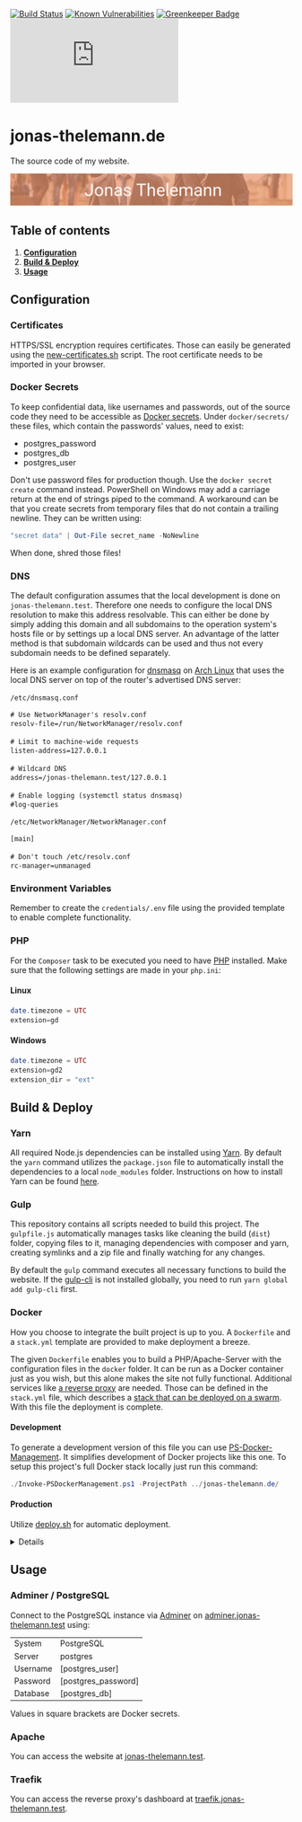 [![Build Status](https://travis-ci.org/Dargmuesli/jonas-thelemann.de.svg?branch=master)](https://travis-ci.org/Dargmuesli/jonas-thelemann.de)
[![Known Vulnerabilities](https://snyk.io/test/github/dargmuesli/jonas-thelemann.de/badge.svg)](https://snyk.io/test/github/dargmuesli/jonas-thelemann.de)
[![Greenkeeper Badge](https://badges.greenkeeper.io/Dargmuesli/jonas-thelemann.de.svg)](https://greenkeeper.io/)
[![Website Uptime Monitoring](https://app.statuscake.com/button/index.php?Track=BkiZnQ1xpj&Days=1000&Design=3)](https://www.statuscake.com)

# jonas-thelemann.de

The source code of my website.

![Welcome](images/welcome.jpg "Welcome to my website")

## Table of contents
1. **[Configuration](#Configuration)**
1. **[Build & Deploy](#Build-Deploy)**
1. **[Usage](#Usage)**

<a name="Configuration"></a>

## Configuration

### Certificates
HTTPS/SSL encryption requires certificates. Those can easily be generated using the [new-certificates.sh](https://gist.github.com/Dargmuesli/538a2c382c009f4620803679c8172c9d) script. The root certificate needs to be imported in your browser.

### Docker Secrets
To keep confidential data, like usernames and passwords, out of the source code they need to be accessible as [Docker secrets](https://docs.docker.com/engine/swarm/secrets/). Under `docker/secrets/` these files, which contain the passwords' values, need to exist:
- postgres_password
- postgres_db
- postgres_user

Don't use password files for production though. Use the `docker secret create` command instead. PowerShell on Windows may add a carriage return at the end of strings piped to the command. A workaround can be that you create secrets from temporary files that do not contain a trailing newline. They can be written using:

```PowerShell
"secret data" | Out-File secret_name -NoNewline
```

When done, shred those files!

### DNS
The default configuration assumes that the local development is done on `jonas-thelemann.test`. Therefore one needs to configure the local DNS resolution to make this address resolvable. This can either be done by simply adding this domain and all subdomains to the operation system's hosts file or by settings up a local DNS server. An advantage of the latter method is that subdomain wildcards can be used and thus not every subdomain needs to be defined separately.

Here is an example configuration for [dnsmasq](https://en.wikipedia.org/wiki/Dnsmasq) on [Arch Linux](https://www.archlinux.org/) that uses the local DNS server on top of the router's advertised DNS server:

`/etc/dnsmasq.conf`
```Conf
# Use NetworkManager's resolv.conf
resolv-file=/run/NetworkManager/resolv.conf

# Limit to machine-wide requests
listen-address=127.0.0.1

# Wildcard DNS
address=/jonas-thelemann.test/127.0.0.1

# Enable logging (systemctl status dnsmasq)
#log-queries
```

`/etc/NetworkManager/NetworkManager.conf`
```Conf
[main]

# Don't touch /etc/resolv.conf
rc-manager=unmanaged
```

### Environment Variables
Remember to create the `credentials/.env` file using the provided template to enable complete functionality.

### PHP
For the `Composer` task to be executed you need to have [PHP](https://php.net/) installed. Make sure that the following settings are made in your `php.ini`:

#### Linux

```PHP
date.timezone = UTC
extension=gd
```

#### Windows

```PHP
date.timezone = UTC
extension=gd2
extension_dir = "ext"
```

<a name="Build-Deploy"></a>

## Build & Deploy

### Yarn

All required Node.js dependencies can be installed using [Yarn](https://yarnpkg.com/). By default the `yarn` command utilizes the `package.json` file to automatically install the dependencies to a local `node_modules` folder. Instructions on how to install Yarn can be found [here](https://yarnpkg.com/lang/en/docs/install/).

### Gulp

This repository contains all scripts needed to build this project. The `gulpfile.js` automatically manages tasks like cleaning the build (`dist`) folder, copying files to it, managing dependencies with composer and yarn, creating symlinks and a zip file and finally watching for any changes.

By default the `gulp` command executes all necessary functions to build the website. If the [gulp-cli](https://yarnpkg.com/en/package/gulp-cli) is not installed globally, you need to run `yarn global add gulp-cli` first.

### Docker

How you choose to integrate the built project is up to you. A `Dockerfile` and a `stack.yml` template are provided to make deployment a breeze.

The given `Dockerfile` enables you to build a PHP/Apache-Server with the configuration files in the `docker` folder. It can be run as a Docker container just as you wish, but this alone makes the site not fully functional. Additional services like [a reverse proxy](https://traefik.io/) are needed. Those can be defined in the `stack.yml` file, which describes a [stack that can be deployed on a swarm](https://docs.docker.com/engine/reference/commandline/stack_deploy/). With this file the deployment is complete.

#### Development

To generate a development version of this file you can use [PS-Docker-Management](https://github.com/dargmuesli/ps-docker-management). It simplifies development of Docker projects like this one. To setup this project's full Docker stack locally just run this command:

```PowerShell
./Invoke-PSDockerManagement.ps1 -ProjectPath ../jonas-thelemann.de/
```

#### Production

Utilize [deploy.sh](https://gist.github.com/Dargmuesli/6f303f4550b8ff241897dbda30a49cb3) for automatic deployment.

<details>
    <summary>Details</summary>

`production/stack.yml` defines the service stack that this project needs to for completeness. You need to specify environment variables as outlined in the `production/*.env` files.

`.env` contains environment variables for the stack file itself. The script above executes a command similar to this for deployment where `-E` indicates preserved environment variables for `sudo` use:

```Bash
export $(cat .env | xargs) && sudo -E docker stack deploy -c stack.yml jonas-thelemann-de
```

`traefik.env` sets provider credentials for DNS authentication as environment variables for the traefik service.
</details>

<a name="Usage"></a>

## Usage

### Adminer / PostgreSQL

Connect to the PostgreSQL instance via [Adminer](https://www.adminer.org/) on [adminer.jonas-thelemann.test](https://adminer.jonas-thelemann.test) using:

|          |                     |
| -------- | ------------------- |
| System   | PostgreSQL          |
| Server   | postgres            |
| Username | [postgres_user]     |
| Password | [postgres_password] |
| Database | [postgres_db]       |

Values in square brackets are Docker secrets.

### Apache

You can access the website at [jonas-thelemann.test](https://jonas-thelemann.test).

### Traefik

You can access the reverse proxy's dashboard at [traefik.jonas-thelemann.test](https://traefik.jonas-thelemann.test).
